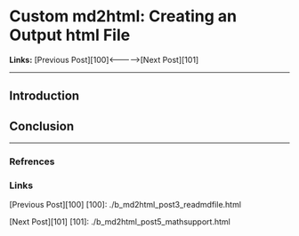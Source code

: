 # Custom md2html: Creating an Output html File

**Links:** [Previous Post][100]<----->[Next Post][101]

___

## Introduction

## Conclusion

___

### Refrences

### Links

[Previous Post][100]
[100]: ./b_md2html_post3_readmdfile.html


[Next Post][101]
[101]: ./b_md2html_post5_mathsupport.html
